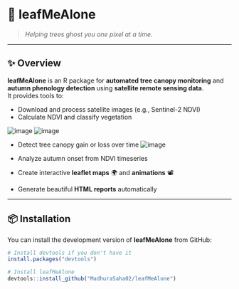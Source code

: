 # 🍃 leafMeAlone

> _Helping trees ghost you one pixel at a time._

---

## ✨ Overview

**leafMeAlone** is an R package for **automated tree canopy monitoring** and **autumn phenology detection** using **satellite remote sensing data**.  
It provides tools to:

- Download and process satellite images (e.g., Sentinel-2 NDVI)
- Calculate NDVI and classify vegetation
  
 ![image](https://github.com/user-attachments/assets/23858c54-529d-41bd-982e-1d7219f5085a)
 ![image](https://github.com/user-attachments/assets/a8a56294-2409-41a1-a023-b66c594bd0bc)

- Detect tree canopy gain or loss over time
  ![image](https://github.com/user-attachments/assets/84676d20-33dd-44cc-90ef-8d4f20a93adf)

  
- Analyze autumn onset from NDVI timeseries
- Create interactive **leaflet maps** 🌍 and **animations** 📽️
- Generate beautiful **HTML reports** automatically

---

## 📦 Installation

You can install the development version of **leafMeAlone** from GitHub:

```r
# Install devtools if you don't have it
install.packages("devtools")

# Install leafMeAlone
devtools::install_github("MadhuraSaha02/leafMeAlone")
